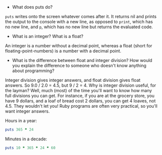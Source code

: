 - What does puts do?

`puts` writes onto the screen whatever comes after it. It returns nil and prints the output to the console with a new line, as opposed to `print`, which has no new line, and `p`, which has no new line but returns the evaluated code.

- What is an integer? What is a float?

An integer is a number without a decimal point, whereas a float (short for floating-point-numbers) is a number with a decimal point.

- What is the difference between float and integer division? How would you explain the difference to someone who doesn't know anything about programming?

Integer division gives integer answers, and float division gives float answers. So 9.0 / 2.0 = 4.5, but 9 / 2 = 4. Why is integer division useful, for the layman? Well, much (most) of the time you'll want to know how many full divisions you can get. For instance, if you are at the grocery store, you have 9 dollars, and a loaf of bread cost 2 dollars, you can get 4 loaves, not 4.5. They wouldn't let you! Ruby programs are often very practical, so you'll want integer answers.


Hours in a year:
```ruby
puts 365 * 24
```

Minutes in a decade:
```ruby
puts 10 * 365 * 24 * 60
```